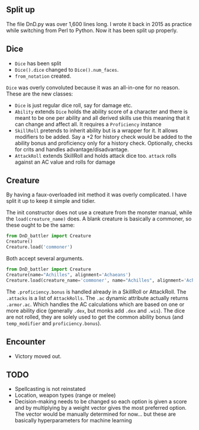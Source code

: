 ## Split up

The file DnD.py was over 1,600 lines long.
I wrote it back in 2015 as practice while switching from Perl to Python.
Now it has been split up properly.

## Dice

* `Dice` has been split
* `Dice().dice` changed to `Dice().num_faces`.
* `from_notation` created.

`Dice` was overly convoluted because it was an all-in-one for no reason. These are the new classes:

* `Dice` is just regular dice roll, say for damage etc.
* `Ability` extends `Dice` holds the ability score of a character and there is meant to be one per ability and all derived skills use
    this meaning that it can change and affect all. It requires a `Proficiency` instance
* `SkillRoll` pretends to inherit ability but is a wrapper for it. It allows modifiers to be added. 
    Say a +2 for history check would be added to the ability bonus and proficiency only for a history check.
    Optionally, checks for crits and handles advantage/disadvantage.
* `AttackRoll` extends SkillRoll and holds attack dice too. `attack` rolls against an AC value and rolls for damage


## Creature

By having a faux-overloaded init method it was overly complicated. I have split it up to keep it simple and tidier.

The init constructor does not use a creature from the monster manual, while the `load(creature_name)` does.
A blank creature is basically a commoner, so these ought to be the same:

```python
from DnD_battler import Creature
Creature()
Creature.load('commoner')
```
Both accept several arguments. 

```python
from DnD_battler import Creature
Creature(name="Achilles", alignment='Achaeans')
Creature.load(creature_name='commoner', name="Achilles", alignment='Achaeans')
```

The `.proficiency.bonus` is handled already in a SkillRoll or AttackRoll.
The `.attacks` is a list of `AttackRolls`.
The `.ac` dynamic attribute actually returns `.armor.ac`. Which handles the AC calculations
which are based on one or more ability dice (generally `.dex`, but monks add `.dex` and `.wis`).
The dice are not rolled, they are solely used to get the common ability bonus
(and `temp_modifier` and `proficiency.bonus`).

## Encounter

* Victory moved out.

## TODO

* Spellcasting is not reinstated
* Location, weapon types (range or melee)
* Decision-making needs to be changed so each option is given a score and by multiplying by a weight vector
    gives the most preferred option. The vector would be manually determined for now... but these are basically
    hyperparameters for machine learning 
